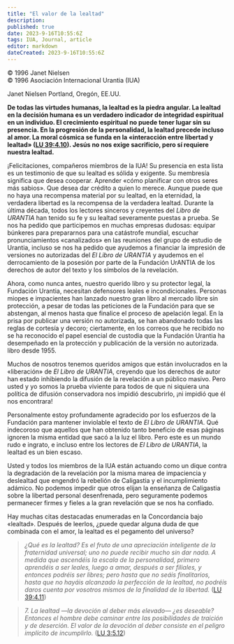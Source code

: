 ```yaml
---
title: "El valor de la lealtad"
description: 
published: true
date: 2023-9-16T10:55:6Z
tags: IUA, Journal, article
editor: markdown
dateCreated: 2023-9-16T10:55:6Z
---
```


<p class="v-card tema v-sheet--gris claro aclarar-3 px-2">© 1996 Janet Nielsen<br>© 1996 Asociación Internacional Urantia (IUA)</p>

Janet Nielsen
Portland, Oregón, EE.UU.

**De todas las virtudes humanas, la lealtad es la piedra angular. La lealtad en la decisión humana es un verdadero indicador de integridad espiritual en un individuo. El crecimiento espiritual no puede tener lugar sin su presencia. En la progresión de la personalidad, la lealtad precede incluso al amor. La moral cósmica se funda en la «interacción entre libertad y lealtad» ([LU 39:4.10](/es/The_Urantia_Book/39#p4_10)). Jesús no nos exige sacrificio, pero sí requiere nuestra lealtad.**


¡Felicitaciones, compañeros miembros de la IUA! Su presencia en esta lista es un testimonio de que su lealtad es sólida y exigente. Su membresía significa que desea cooperar. Aprender «cómo planificar con otros seres más sabios». Que desea dar crédito a quien lo merece. Aunque puede que no haya una recompensa material por su lealtad, en la eternidad, la verdadera libertad es la recompensa de la verdadera lealtad. Durante la última década, todos los lectores sinceros y creyentes del _Libro de URANTIA_ han tenido su fe y su lealtad severamente puestas a prueba. Se nos ha pedido que participemos en muchas empresas dudosas: equipar búnkeres para prepararnos para una catástrofe mundial, escuchar pronunciamientos «canalizados» en las reuniones del grupo de estudio de Urantia, incluso se nos ha pedido que ayudemos a financiar la impresión de versiones no autorizadas del _El Libro de URANTIA_ y ayudemos en el derrocamiento de la posesión por parte de la Fundación UrANTIA de los derechos de autor del texto y los símbolos de la revelación.

Ahora, como nunca antes, nuestro querido libro y su protector legal, la Fundación Urantia, necesitan defensores leales e incondicionales. Personas miopes e impacientes han lanzado nuestro gran libro al mercado libre sin protección, a pesar de todas las peticiones de la Fundación para que se abstengan, al menos hasta que finalice el proceso de apelación legal. En la prisa por publicar una versión no autorizada, se han abandonado todas las reglas de cortesía y decoro; ciertamente, en los correos que he recibido no se ha reconocido el papel esencial de custodia que la Fundación Urantia ha desempeñado en la protección y publicación de la versión no autorizada. libro desde 1955.

Muchos de nosotros tenemos queridos amigos que están involucrados en la «liberación» de _El Libro de URANTIA_, creyendo que los derechos de autor han estado inhibiendo la difusión de la revelación a un público masivo. Pero usted y yo somos la prueba viviente para todos de que ni siquiera una política de difusión conservadora nos impidió descubrirlo, ¡ni impidió que él nos encontrara!

Personalmente estoy profundamente agradecido por los esfuerzos de la Fundación para mantener inviolable el texto de _El Libro de URANTIA_. Qué indecoroso que aquellos que han obtenido tanto beneficio de esas páginas ignoren la misma entidad que sacó a la luz el libro. Pero este es un mundo rudo e ingrato, e incluso entre los lectores de _El Libro de URANTIA_, la lealtad es un bien escaso.

Usted y todos los miembros de la IUA están actuando como un dique contra la degradación de la revelación por la misma marea de impaciencia y deslealtad que engendró la rebelión de Caligastia y el incumplimiento adámico. No podemos impedir que otros elijan la enseñanza de Caligastia sobre la libertad personal desenfrenada, pero seguramente podemos permanecer firmes y fieles a la gran revelación que se nos ha confiado.

Hay muchas citas destacadas enumeradas en la Concordancia bajo «lealtad». Después de leerlos, ¿puede quedar alguna duda de que combinada con el amor, la lealtad es el pegamento del universo?

> _¿Qué es la lealtad? Es el fruto de una apreciación inteligente de la fraternidad universal; uno no puede recibir mucho sin dar nada. A medida que ascendéis la escala de la personalidad, primero aprendéis a ser leales, luego a amar, después a ser filiales, y entonces podréis ser libres; pero hasta que no seáis finalitarios, hasta que no hayáis alcanzado la perfección de la lealtad, no podréis daros cuenta por vosotros mismos de la finalidad de la libertad._ ([LU 39:4.11](/es/The_Urantia_Book/39#p4_11))

> _7. *La lealtad* —la devoción al deber más elevado— ¿es deseable? Entonces el hombre debe caminar entre las posibilidades de traición y de deserción. El valor de la devoción al deber consiste en el peligro implícito de incumplirlo._ ([LU 3:5.12](/es/The_Urantia_Book/3#p5_12))